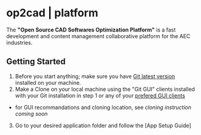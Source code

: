 # op2cad | platform

The **"Open Source CAD Softwares Optimization Platform"** is a fast development and content management collaborative platform for the AEC industries.

## Getting Started

1. Before you start anything; make sure you have [Git latest version](https://git-scm.com/downloads) installed on your machine.
2. Make a Clone on your local machine using the "Git GUI" clients installed with your Git installation in step 1 or any of your [prefered GUI clients](https://git-scm.com/downloads/guis)
  - for GUI recommandations and cloning location, see *cloning instruction coming soon*
3. Go to your desired application folder and follow the [App Setup Guide]
